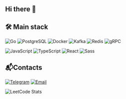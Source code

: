 ## Hi there 👋

## 🛠️ Main stack
![Go](https://img.shields.io/badge/-Go-00ADD8?logo=go&logoColor=white&style=for-the-badge)
![PostgreSQL](https://img.shields.io/badge/-PostgreSQL-336791?logo=postgresql&logoColor=white&style=for-the-badge)
![Docker](https://img.shields.io/badge/-Docker-2496ED?logo=docker&logoColor=white&style=for-the-badge)
![Kafka](https://img.shields.io/badge/-Kafka-231F20?logo=apachekafka&logoColor=white&style=for-the-badge)
![Redis](https://img.shields.io/badge/-Redis-DC382D?logo=redis&logoColor=white&style=for-the-badge)
![gRPC](https://img.shields.io/badge/-gRPC-20C997?logo=grpc&logoColor=white&style=for-the-badge)

![JavaScript](https://img.shields.io/badge/-JavaScript-F7DF1E?logo=javascript&logoColor=black&style=for-the-badge)
![TypeScript](https://img.shields.io/badge/-TypeScript-3178C6?logo=typescript&logoColor=white&style=for-the-badge)
![React](https://img.shields.io/badge/-React-61DAFB?logo=react&logoColor=black&style=for-the-badge)
![Sass](https://img.shields.io/badge/-Sass-CC6699?logo=sass&logoColor=white&style=for-the-badge)

## 📬Contacts
[![Telegram](https://img.shields.io/badge/-Telegram-26A5E4?logo=telegram&logoColor=white&style=for-the-badge)](https://t.me/sterakare)
[![Email](https://img.shields.io/badge/-Email-D14836?logo=gmail&logoColor=white&style=for-the-badge)](mailto:sterakare@gmail.com)



![LeetCode Stats](https://leetcard.jacoblin.cool/doryush_khodjaev)


<!--
![GitHub Stats](https://github-readme-stats.vercel.app/api?username=Dant3Ali&show_icons=true&hide=prs&theme=default)
-->

<!--
**Dant3Ali/Dant3Ali** is a ✨ _special_ ✨ repository because its `README.md` (this file) appears on your GitHub profile.

Here are some ideas to get you started:

- 🔭 I’m currently working on ...
- 🌱 I’m currently learning ...
- 👯 I’m looking to collaborate on ...
- 🤔 I’m looking for help with ...
- 💬 Ask me about ...
- 📫 How to reach me: ...
- 😄 Pronouns: ...
- ⚡ Fun fact: ...
-->
